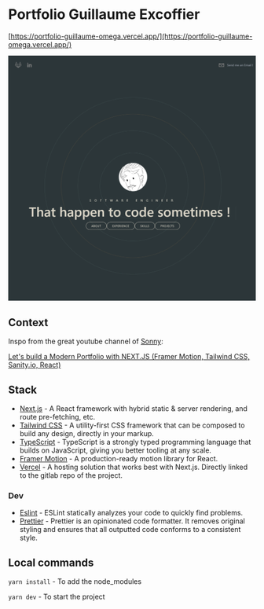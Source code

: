 # Portfolio Guillaume Excoffier

[https://portfolio-guillaume-omega.vercel.app/](https://portfolio-guillaume-omega.vercel.app/)

![Demo](doc/screenmain.png)

## Context

Inspo from the great youtube channel of [Sonny](https://www.youtube.com/c/SonnySangha):

[Let's build a Modern Portfolio with NEXT.JS (Framer Motion, Tailwind CSS, Sanity.io, React)](https://www.youtube.com/watch?v=urgi2iz9P6U)

## Stack

- [Next.js](https://nextjs.org) - A React framework with hybrid static & server rendering, and route pre-fetching, etc.
- [Tailwind CSS](https://tailwindcss.com) - A utility-first CSS framework that can be composed to build any design, directly in your markup.
- [TypeScript](https://typescriptlang.org) - TypeScript is a strongly typed programming language that builds on JavaScript, giving you better tooling at any scale.
- [Framer Motion](https://www.framer.com/motion/) - A production-ready motion library for React.
- [Vercel](https://vercel.com/) - A hosting solution that works best with Next.js. Directly linked to the gitlab repo of the project.

### Dev

- [Eslint](https://eslint.org/) - ESLint statically analyzes your code to quickly find problems.
- [Prettier](https://prettier.io/) - Prettier is an opinionated code formatter. It removes original styling and ensures that all outputted code conforms to a consistent style.

## Local commands

`yarn install` - To add the node_modules

`yarn dev` - To start the project

